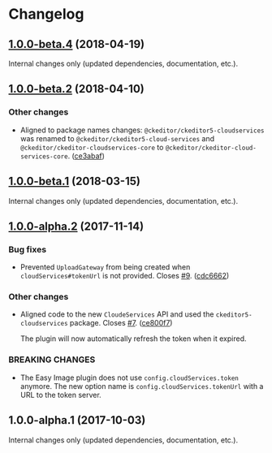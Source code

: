 Changelog
=========

## [1.0.0-beta.4](https://github.com/ckeditor/ckeditor5-easy-image/compare/v1.0.0-beta.2...v1.0.0-beta.4) (2018-04-19)

Internal changes only (updated dependencies, documentation, etc.).


## [1.0.0-beta.2](https://github.com/ckeditor/ckeditor5-easy-image/compare/v1.0.0-beta.1...v1.0.0-beta.2) (2018-04-10)

### Other changes

* Aligned to package names changes: `@ckeditor/ckeditor5-cloudservices` was renamed to `@ckeditor/ckeditor5-cloud-services` and `@ckeditor/ckeditor-cloudservices-core` to `@ckeditor/ckeditor-cloud-services-core`. ([ce3abaf](https://github.com/ckeditor/ckeditor5-easy-image/commit/ce3abaf))


## [1.0.0-beta.1](https://github.com/ckeditor/ckeditor5-easy-image/compare/v1.0.0-alpha.2...v1.0.0-beta.1) (2018-03-15)

Internal changes only (updated dependencies, documentation, etc.).


## [1.0.0-alpha.2](https://github.com/ckeditor/ckeditor5-easy-image/compare/v1.0.0-alpha.1...v1.0.0-alpha.2) (2017-11-14)

### Bug fixes

* Prevented `UploadGateway` from being created when `cloudServices#tokenUrl` is not provided. Closes [#9](https://github.com/ckeditor/ckeditor5-easy-image/issues/9). ([cdc6662](https://github.com/ckeditor/ckeditor5-easy-image/commit/cdc6662))

### Other changes

* Aligned code to the new `CloudeServices` API and used the `ckeditor5-cloudservices` package. Closes [#7](https://github.com/ckeditor/ckeditor5-easy-image/issues/7). ([ce800f7](https://github.com/ckeditor/ckeditor5-easy-image/commit/ce800f7))

  The plugin will now automatically refresh the token when it expired.

### BREAKING CHANGES

* The Easy Image plugin does not use `config.cloudServices.token` anymore. The new option name is `config.cloudServices.tokenUrl` with a URL to the token server.


## 1.0.0-alpha.1 (2017-10-03)

Internal changes only (updated dependencies, documentation, etc.).
